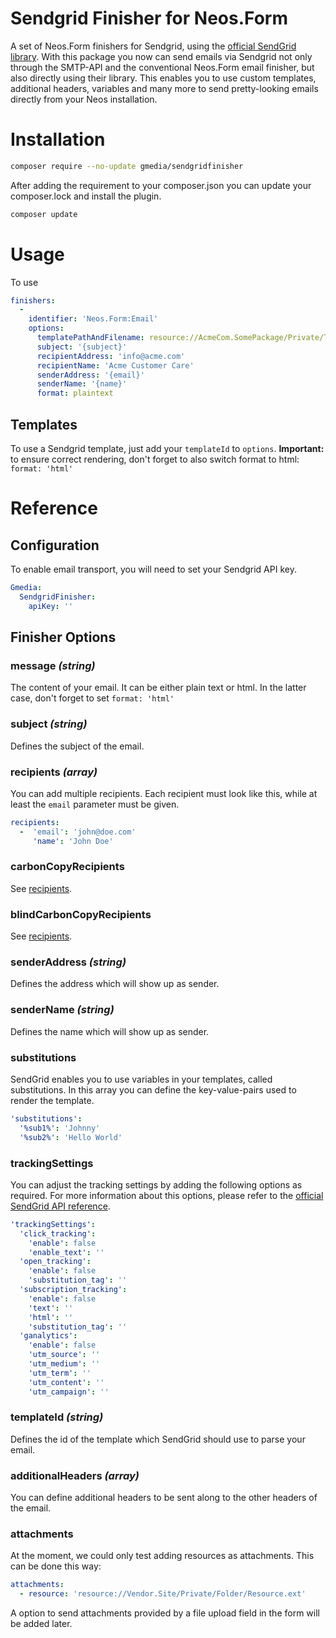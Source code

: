 Sendgrid Finisher for Neos.Form
=============

A set of Neos.Form finishers for Sendgrid, using the [official SendGrid library](#). 
With this package you now can send emails via Sendgrid not
only through the SMTP-API and the conventional Neos.Form email finisher,
but also directly using their library. This enables
you to use custom templates, additional headers, variables and many more
to send pretty-looking emails directly from your Neos installation.

# Installation

```bash
composer require --no-update gmedia/sendgridfinisher
```

After adding the requirement to your composer.json you can update your composer.lock and install the plugin.

```bash
composer update
```
# Usage

To use 

```yaml
finishers:
  -
    identifier: 'Neos.Form:Email'
    options:
      templatePathAndFilename: resource://AcmeCom.SomePackage/Private/Templates/Form/Contact.txt
      subject: '{subject}'
      recipientAddress: 'info@acme.com'
      recipientName: 'Acme Customer Care'
      senderAddress: '{email}'
      senderName: '{name}'
      format: plaintext
```
## Templates

To use a Sendgrid template, just add your `templateId` to `options`.
**Important:** to ensure correct rendering, don't forget to also
switch format to html: `format: 'html'`

# Reference
## Configuration

To enable email transport, you will need to set your
Sendgrid API key.

```yaml
Gmedia:
  SendgridFinisher:
    apiKey: ''
```

## Finisher Options 

### message *(string)*
The content of your email. It can be either
    plain text or html. In the latter case, don't forget
    to set `format: 'html'`
    
### subject *(string)*
Defines the subject of the email.

### recipients *(array)*
You can add multiple recipients. 
Each recipient must look like this, 
while at least the `email` parameter must be given. 

```yaml
recipients:
  -  'email': 'john@doe.com'
     'name': 'John Doe'
```
### carbonCopyRecipients
See [recipients](#recipients).

### blindCarbonCopyRecipients
See [recipients](#recipients).

### senderAddress *(string)*
Defines the address which will show up as sender.

### senderName *(string)*
Defines the name which will show up as sender.

### substitutions
SendGrid enables you to use variables in your templates, called substitutions. 
In this array you can define the key-value-pairs used to render the template.

```yaml
'substitutions': 
  '%sub1%': 'Johnny'
  '%sub2%': 'Hello World'
```

### trackingSettings

You can adjust the tracking settings by adding the following options as required.
For more information about this options, please refer to the [official SendGrid API reference](https://sendgrid.com/docs/API_Reference/Web_API_v3/Mail/index.html#-Request-Body-Parameters).

```yaml
'trackingSettings':
  'click_tracking':
    'enable': false
    'enable_text': ''
  'open_tracking':
    'enable': false
    'substitution_tag': ''
  'subscription_tracking':
    'enable': false
    'text': ''
    'html': ''
    'substitution_tag': ''
  'ganalytics':
    'enable': false
    'utm_source': ''
    'utm_medium': ''
    'utm_term': ''
    'utm_content': ''
    'utm_campaign': ''
```

### templateId *(string)*
Defines the id of the template which SendGrid should use to parse your email. 

### additionalHeaders *(array)*
You can define additional headers to be sent along to the other headers of the email.

### attachments

At the moment, we could only test adding resources as attachments. This can be done this way:

```yaml
attachments:
  - resource: 'resource://Vendor.Site/Private/Folder/Resource.ext'
```
A option to send attachments provided by a file upload field in the form will be added later.
